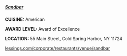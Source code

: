 ##### [Sandbar](//lessings.com/corporate/restaurants/venue/sandbar)
**CUISINE:** American

**AWARD LEVEL:** Award of Excellence

**LOCATION:** 55 Main Street, Cold Spring Harbor, NY 11724

[lessings.com/corporate/restaurants/venue/sandbar](//lessings.com/corporate/restaurants/venue/sandbar)
